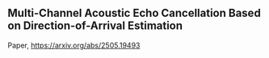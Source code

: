 ## Multi-Channel Acoustic Echo Cancellation Based on Direction-of-Arrival Estimation

Paper, https://arxiv.org/abs/2505.19493
